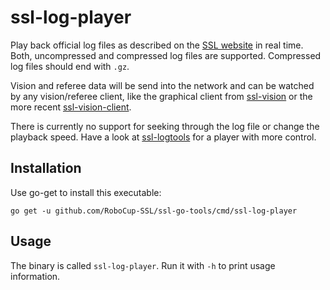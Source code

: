 # ssl-log-player

Play back official log files as described on the [SSL website](https://ssl.robocup.org/game-logs/) in real time. Both, uncompressed and compressed log files are supported. Compressed log files should end with `.gz`. 

Vision and referee data will be send into the network and can be watched by any vision/referee client, like the graphical client from [ssl-vision](https://github.com/RoboCup-SSL/ssl-vision) or the more recent [ssl-vision-client](https://github.com/RoboCup-SSL/ssl-vision-client).

There is currently no support for seeking through the log file or change the playback speed. Have a look at [ssl-logtools](https://github.com/RoboCup-SSL/ssl-logtools) for a player with more control.

## Installation

Use go-get to install this executable:

```
go get -u github.com/RoboCup-SSL/ssl-go-tools/cmd/ssl-log-player
```

## Usage

The binary is called `ssl-log-player`.
Run it with `-h` to print usage information.
